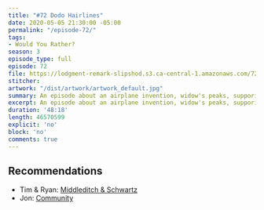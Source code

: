 ```yaml
---
title: "#72 Dodo Hairlines"
date: 2020-05-05 21:30:00 -05:00
permalink: "/episode-72/"
tags:
- Would You Rather?
season: 3
episode_type: full
episode: 72
file: https://lodgment-remark-slipshod.s3.ca-central-1.amazonaws.com/72.mp3
stitcher:
artwork: "/dist/artwork/artwork_default.jpg"
summary: An episode about an airplane invention, widow's peaks, supporitive angry squirrels and whatever.
excerpt: An episode about an airplane invention, widow's peaks, supporitive angry squirrels and whatever.
duration: '48:18'
length: 46570599
explicit: 'no'
block: 'no'
comments: true
---
```


## Recommendations
- Tim & Ryan: [Middleditch & Schwartz](https://youtu.be/2Vao8d50hzw)
- Jon: [Community](https://www.netflix.com/title/70155589)
